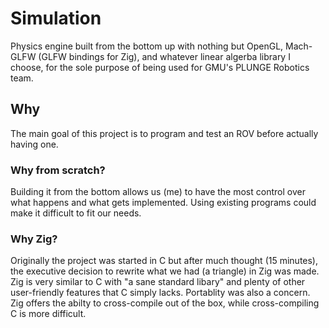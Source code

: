 # Simulation

Physics engine built from the bottom up with nothing but OpenGL, Mach-GLFW 
(GLFW bindings for Zig), and whatever linear algerba library I choose, for the 
sole purpose of being used for GMU's PLUNGE Robotics team.

## Why

The main goal of this project is to program and test an ROV before actually 
having one.

### Why from scratch?

Building it from the bottom allows us (me) to have the most control over what
happens and what gets implemented. Using existing programs could make it difficult
to fit our needs.


### Why Zig?

Originally the project was started in C but after much thought (15 minutes), the
executive decision to rewrite what we had (a triangle) in Zig was made. Zig is
very similar to C with "a sane standard libary" and plenty of other user-friendly
features that C simply lacks. Portablity was also a concern. Zig offers the abilty
to cross-compile out of the box, while cross-compiling C is more difficult.
